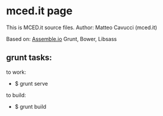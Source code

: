 # mced.it page

This is MCED.it source files. 
Author: Matteo Cavucci (mced.it)

Based on: 
[Assemble.io](http://assemble.io)
Grunt, Bower, Libsass

## grunt tasks:

to work:
- $ grunt serve 

to build:
- $ grunt build 
